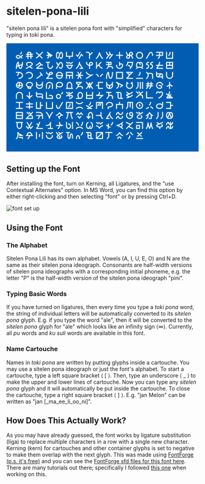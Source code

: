 # sitelen-pona-lili
"sitelen pona lili" is a sitelen pona font with "simplified" characters for typing in toki pona. 

![initial design](https://github.com/janMelon/sitelen-pona-lili/blob/main/sitelen-pona-lili-laso.png)

## Setting up the Font
After installing the font, turn on Kerning, all Ligatures, and the "use Contextual Alternates" option. In MS Word, you can find this option by either right-clicking and then selecting "font" or by pressing Ctrl+D. 

![font set up](misc/initial-settings.png)

## Using the Font
### The Alphabet
Sitelen Pona Lili has its own alphabet. Vowels (A, I, U, E, O) and N are the same as their sitelen pona ideograph. Consonants are half-width versions of sitelen pona ideographs with a corresponding initial phoneme, e.g. the letter "P" is the half-width version of the sitelen pona ideograph "pini".

### Typing Basic Words
If you have turned on ligatures, then every time you type a *toki pona* word, the string of individual letters will be automatically converted to its *sitelen pona* glyph. E.g. if you type the word "ale", then it will be converted to the *sitelen pona* glyph for "ale" which looks like an infinity sign ⟨∞⟩. Currently, all *pu* words and *ku suli* words are available in this font.

### Name Cartouche
Names in *toki pona* are written by putting glyphs inside a cartouche. You may use a sitelen pona ideograph or just the font's alphabet. To start a cartouche, type a left square bracket ⟨ &#91; ⟩. Then, type an underscore ⟨ &lowbar; ⟩ to make the upper and lower lines of cartouche. Now you can type any *sitelen pona* glyph and it will automatically be put inside the cartouche. To close the cartouche, type a right square bracket ⟨ &#93; ⟩. E.g. "jan Melon" can be written as "jan &#91;&lowbar;ma&lowbar;ee&lowbar;li&lowbar;oo&lowbar;ni&#93;".

## How Does This Actually Work?
As you may have already guessed, the font works by ligature substitution (liga) to replace multiple characters in a row with a single new character. Kerning (kern) for cartouches and other container glyphs is set to negative to make them overlap with the next glyph. This was made using [FontForge (p.s. it's free)](https://fontforge.org/en-US/) and you can see the [FontForge sfd files for this font here](/fontforge-files). There are many tutorials out there; specifically I followed [this one](https://www.youtube.com/watch?v=UUUeogQAjv0) when working on this.
